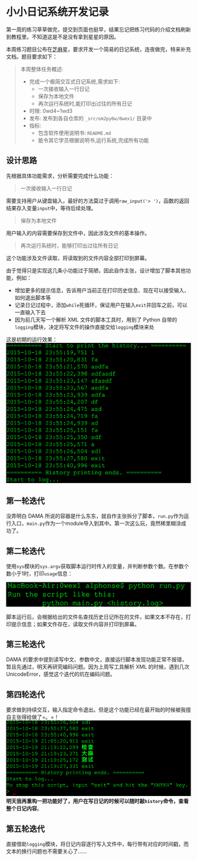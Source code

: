 # 小小日记系统开发记录

第一周的练习草草做完，提交到页面也挺早，结果忘记把练习代码的介绍文档刷新到教程里。不知道这是不是没有拿到星星的原因。

本周练习题目公布在[芝麻星](http://www.iomooc.com/pages/login.html)，要求开发一个简易的日记系统，连夜做完，特来补充文档。题目要求如下：

> 本周整体任务概述:
> 
> * 完成一个极简交互式日记系统,需求如下:
>     * 一次接收输入一行日记
>     * 保存为本地文件
>     * 再次运行系统时,能打印出过往的所有日记
> * 时限: 0wd4~1wd3
> * 发布: 发布到各自仓库的 `_src/om2py0w/0wex1/` 目录中
> * 指标:
>     * 包含软件使用说明书: `README.md`
>     * 能令其它学员根据说明书,运行系统,完成所有功能

## 设计思路
先根据具体功能需求，分析需要完成什么功能：

> 一次接收输入一行日记

需要支持用户从键盘输入，最好的方法莫过于调用`raw_input('> ')`，函数的返回结果存入变量`input`中，等待后续处理。

> 保存为本地文件

用户输入的内容需要保存到文件中，因此涉及文件的基本操作。

> 再次运行系统时，能够打印出过往所有日记

这个功能涉及文件读取，将读取到的文件内容全部打印到屏幕。

由于觉得只是实现这几条小功能过于简陋，因此自作主张，设计增加了脚本其他功能，例如：

* 增加更多的提示信息，告诉用户当前正在打印历史信息、现在可以接受输入、如何退出脚本等
* 记录日记过程中，添加`while`死循环，保证用户在输入`exit`并回车之前，可以一直输入下去
* 因为前几天写一个解析 XML 文件的脚本工具时，用到了 Python 自带的`logging`模块，决定将写文件的操作直接交给`logging`模块来处

这是初期的运行效果：
![初期运行效果](./QQ20151019-0.png)

## 第一轮迭代
没弄明白 DAMA 所说的容器是什么东东，就自作主张拆分了脚本，`run.py`作为运行入口，`main.py`作为一个module导入到其中。第一次这么玩，竟然稀里糊涂成功了。

## 第二轮迭代
使用`sys`模块的`sys.argv`获取脚本运行时传入的变量，并判断参数个数。在参数个数小于1时，打印`usage`信息：

![suage](./QQ20151019-1.png)

脚本运行后，会根据给出的文件名查找历史日记所在的文件，如果文本不存在，打印提示信息；如果文件存在，读取文件内容并打印到屏幕。

## 第三轮迭代
DAMA 的要求中提到读写中文、参数中文，直接运行脚本发现功能正常不报错，暂且先通过，明天再研究编码问题。因为上周写工具解析 XML 的时候，遇到几次UnicodeError，感觉这个迭代的坑在编码问题。

## 第四轮迭代
要求做到持续交互，输入指定命令退出。但是这个功能已经在最开始的时候被我擅自主张得给做了=。=！
![持续交互，exit退出](./QQ20151019-2.png)
<B>明天我再重构一把功能好了，用户在写日记的时候可以随时敲`history`命令，查看整个日记内容</B>。

## 第五轮迭代
直接借助`logging`模块，将日记内容逐行写入文件中，每行带有对应的时间戳，而文本的换行问题也不需要关心了......